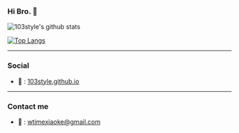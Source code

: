 
### Hi Bro. 👋

![103style's github stats](https://github-readme-stats.vercel.app/api?username=103style&show_icons=true&theme=dracula)

[![Top Langs](https://github-readme-stats.vercel.app/api/top-langs/?username=103style&layout=compact&theme=dark)](https://github.com/103style/github-readme-stats)

---- 


### Social

- 👻 : [103style.github.io](https://103style.github.io)

----

### Contact me
- 👻 : wtimexiaoke@gmail.com

